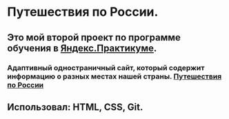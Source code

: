 # Путешествия по России. 

## Это мой второй проект по программе обучения в [Яндекс.Практикуме](https://praktikum.yandex.ru). 

### Адаптивный одностраничный сайт, который содержит информацию о разных местах нашей страны. [Путешествия по России](https://dobroeutro1.github.io/russian-travel/)

## Использовал: HTML, CSS, Git.